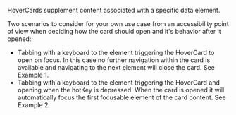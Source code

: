 HoverCards supplement content associated with a specific data element.

Two scenarios to consider for your own use case from an accessibility point of view when deciding how the card should open and it's behavior after it opened:

- Tabbing with a keyboard to the element triggering the HoverCard to open on focus. In this case no further navigation within the card is available and navigating to the next element will close the card. See Example 1.
- Tabbing with a keyboard to the element triggering the HoverCard and opening when the hotKey is depressed. When the card is opened it will automatically focus the first focusable element of the card content. See Example 2.
